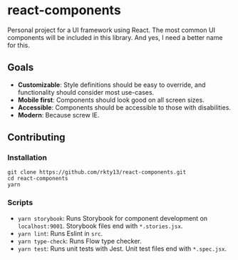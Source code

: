 # react-components

Personal project for a UI framework using React. The most common UI components will be included in this library. And yes, I need a better name for this.

## Goals

* **Customizable**: Style definitions should be easy to override, and functionality should consider most use-cases.
* **Mobile first**: Components should look good on all screen sizes.
* **Accessible**: Components should be accessible to those with disabilities.
* **Modern**: Because screw IE.

## Contributing

### Installation

```
git clone https://github.com/rkty13/react-components.git
cd react-components
yarn
```

### Scripts

* `yarn storybook`: Runs Storybook for component development on `localhost:9001`. Storybook files end with `*.stories.jsx`.
* `yarn lint`: Runs Eslint in `src`.
* `yarn type-check`: Runs Flow type checker.
* `yarn test`: Runs unit tests with Jest. Unit test files end with `*.spec.jsx`.

